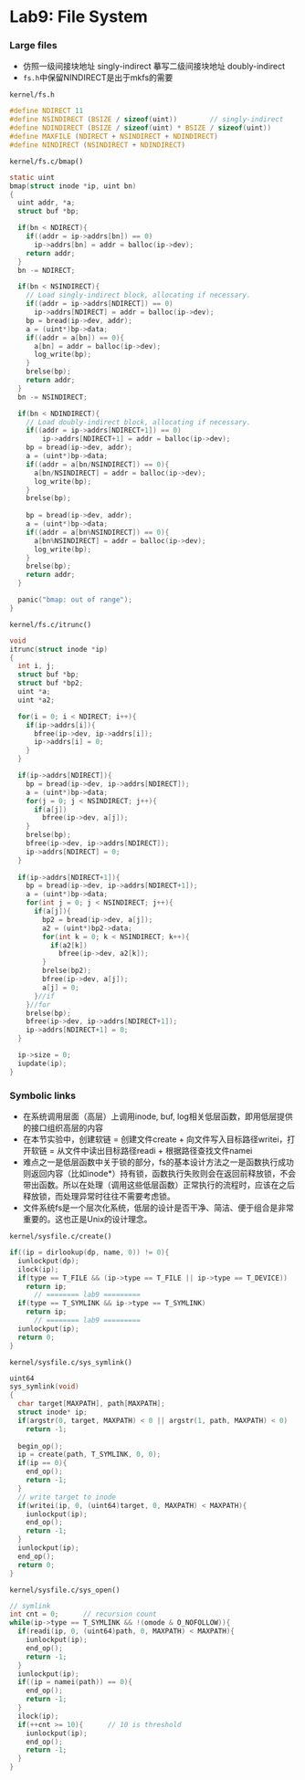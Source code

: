 # Lab9: File System

### Large files
+ 仿照一级间接块地址 singly-indirect 摹写二级间接块地址 doubly-indirect
+ `fs.h`中保留NINDIRECT是出于mkfs的需要

`kernel/fs.h`
```c
#define NDIRECT 11
#define NSINDIRECT (BSIZE / sizeof(uint))        // singly-indirect
#define NDINDIRECT (BSIZE / sizeof(uint) * BSIZE / sizeof(uint))        // doubly-indirect
#define MAXFILE (NDIRECT + NSINDIRECT + NDINDIRECT)
#define NINDIRECT (NSINDIRECT + NDINDIRECT)
```

`kernel/fs.c/bmap()`
```c
static uint
bmap(struct inode *ip, uint bn)
{
  uint addr, *a;
  struct buf *bp;

  if(bn < NDIRECT){
    if((addr = ip->addrs[bn]) == 0)
      ip->addrs[bn] = addr = balloc(ip->dev);
    return addr;
  }
  bn -= NDIRECT;

  if(bn < NSINDIRECT){
    // Load singly-indirect block, allocating if necessary.
    if((addr = ip->addrs[NDIRECT]) == 0)
      ip->addrs[NDIRECT] = addr = balloc(ip->dev);
    bp = bread(ip->dev, addr);
    a = (uint*)bp->data;
    if((addr = a[bn]) == 0){
      a[bn] = addr = balloc(ip->dev);
      log_write(bp);
    }
    brelse(bp);
    return addr;
  }
  bn -= NSINDIRECT;    

  if(bn < NDINDIRECT){
    // Load doubly-indirect block, allocating if necessary.
    if((addr = ip->addrs[NDIRECT+1]) == 0)
        ip->addrs[NDIRECT+1] = addr = balloc(ip->dev);
    bp = bread(ip->dev, addr);
    a = (uint*)bp->data;
    if((addr = a[bn/NSINDIRECT]) == 0){
      a[bn/NSINDIRECT] = addr = balloc(ip->dev);
      log_write(bp);
    }
    brelse(bp);
        
    bp = bread(ip->dev, addr);
    a = (uint*)bp->data;
    if((addr = a[bn%NSINDIRECT]) == 0){
      a[bn%NSINDIRECT] = addr = balloc(ip->dev);
      log_write(bp);
    }
    brelse(bp);
    return addr;
  }

  panic("bmap: out of range");
}
```

`kernel/fs.c/itrunc()`
```c
void
itrunc(struct inode *ip)
{
  int i, j;
  struct buf *bp;
  struct buf *bp2;
  uint *a;
  uint *a2;

  for(i = 0; i < NDIRECT; i++){
    if(ip->addrs[i]){
      bfree(ip->dev, ip->addrs[i]);
      ip->addrs[i] = 0;
    }
  }

  if(ip->addrs[NDIRECT]){
    bp = bread(ip->dev, ip->addrs[NDIRECT]);
    a = (uint*)bp->data;
    for(j = 0; j < NSINDIRECT; j++){
      if(a[j])
        bfree(ip->dev, a[j]);
    }
    brelse(bp);
    bfree(ip->dev, ip->addrs[NDIRECT]);
    ip->addrs[NDIRECT] = 0;
  }
    
  if(ip->addrs[NDIRECT+1]){
    bp = bread(ip->dev, ip->addrs[NDIRECT+1]);
    a = (uint*)bp->data;
    for(int j = 0; j < NSINDIRECT; j++){
      if(a[j]){
        bp2 = bread(ip->dev, a[j]);
        a2 = (uint*)bp2->data;
        for(int k = 0; k < NSINDIRECT; k++){
          if(a2[k])
            bfree(ip->dev, a2[k]);
        }
        brelse(bp2);
        bfree(ip->dev, a[j]);
        a[j] = 0;
      }//if
    }//for
    brelse(bp);
    bfree(ip->dev, ip->addrs[NDIRECT+1]);
    ip->addrs[NDIRECT+1] = 0;
  }

  ip->size = 0;
  iupdate(ip);
}
```

### Symbolic links
+ 在系统调用层面（高层）上调用inode, buf, log相关低层函数，即用低层提供的接口组织高层的内容
+ 在本节实验中，创建软链 = 创建文件create + 向文件写入目标路径writei，打开软链 = 从文件中读出目标路径readi + 根据路径查找文件namei
+ 难点之一是低层函数中关于锁的部分，fs的基本设计方法之一是函数执行成功则返回内容（比如inode*）持有锁，函数执行失败则会在返回前释放锁，不会带出函数。所以在处理（调用这些低层函数）正常执行的流程时，应该在之后释放锁，而处理异常时往往不需要考虑锁。
+ 文件系统fs是一个层次化系统，低层的设计是否干净、简洁、便于组合是非常重要的。这也正是Unix的设计理念。

`kernel/sysfile.c/create()`
```c
if((ip = dirlookup(dp, name, 0)) != 0){
  iunlockput(dp);
  ilock(ip);
  if(type == T_FILE && (ip->type == T_FILE || ip->type == T_DEVICE))
    return ip;
      // ======== lab9 =========
  if(type == T_SYMLINK && ip->type == T_SYMLINK)
    return ip;
      // ======== lab9 =========
  iunlockput(ip);
  return 0;
}
```

`kernel/sysfile.c/sys_symlink()`
```c
uint64
sys_symlink(void)
{
  char target[MAXPATH], path[MAXPATH];
  struct inode* ip;
  if(argstr(0, target, MAXPATH) < 0 || argstr(1, path, MAXPATH) < 0)
    return -1;
      
  begin_op();
  ip = create(path, T_SYMLINK, 0, 0);
  if(ip == 0){
    end_op();
    return -1;
  }
  // write target to inode
  if(writei(ip, 0, (uint64)target, 0, MAXPATH) < MAXPATH){
    iunlockput(ip);
    end_op();
    return -1;
  }
  iunlockput(ip);
  end_op();
  return 0;
}
```

`kernel/sysfile.c/sys_open()`
```c
// symlink
int cnt = 0;      // recursion count
while(ip->type == T_SYMLINK && !(omode & O_NOFOLLOW)){
  if(readi(ip, 0, (uint64)path, 0, MAXPATH) < MAXPATH){
    iunlockput(ip);
    end_op();
    return -1;
  }
  iunlockput(ip);
  if((ip = namei(path)) == 0){
    end_op();
    return -1;
  }
  ilock(ip);
  if(++cnt >= 10){      // 10 is threshold
    iunlockput(ip);
    end_op();
    return -1;
  }
}
```